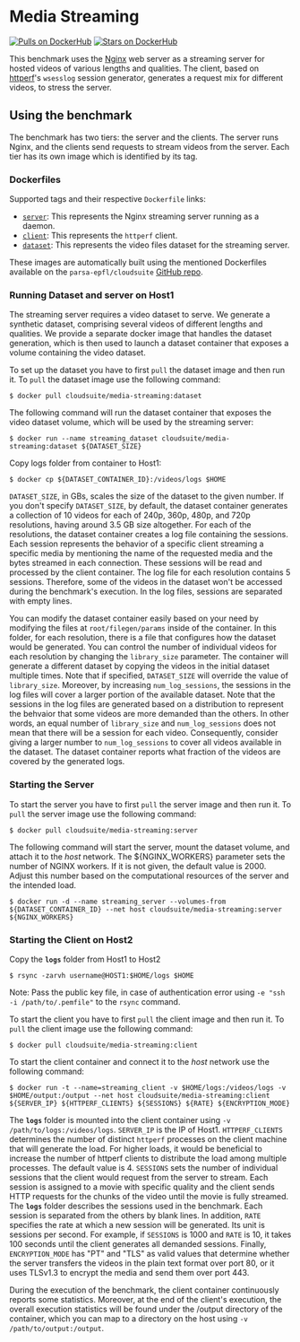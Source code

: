 # Media Streaming

[![Pulls on DockerHub][dhpulls]][dhrepo]
[![Stars on DockerHub][dhstars]][dhrepo]

This benchmark uses the [Nginx][nginx_repo] web server as a streaming server for hosted videos of various lengths and qualities. The client, based on [httperf][httperf_repo]'s `wsesslog` session generator, generates a request mix for different videos, to stress the server.

## Using the benchmark ##
The benchmark has two tiers: the server and the clients. The server runs Nginx, and the clients send requests to stream videos from the server. Each tier has its own image which is identified by its tag.

### Dockerfiles ###

Supported tags and their respective `Dockerfile` links:

 - [`server`][serverdocker]: This represents the Nginx streaming server running as a daemon.
 - [`client`][clientdocker]: This represents the `httperf` client.
 - [`dataset`][datasetdocker]: This represents the video files dataset for the streaming server.

These images are automatically built using the mentioned Dockerfiles available on the `parsa-epfl/cloudsuite` [GitHub repo][repo].

### Running Dataset and server on Host1

The streaming server requires a video dataset to serve. We generate a synthetic dataset, comprising several videos of different lengths and qualities. We provide a separate docker image that handles the dataset generation, which is then used to launch a dataset container that exposes a volume containing the video dataset.

To set up the dataset you have to first `pull` the dataset image and then run it. To `pull` the dataset image use the following command:

    $ docker pull cloudsuite/media-streaming:dataset

The following command will run the dataset container that exposes the video dataset volume, which will be used by the streaming server:

    $ docker run --name streaming_dataset cloudsuite/media-streaming:dataset ${DATASET_SIZE}

Copy logs folder from container to Host1:

    $ docker cp ${DATASET_CONTAINER_ID}:/videos/logs $HOME
    
`DATASET_SIZE`, in GBs, scales the size of the dataset to the given number. If you don't specify `DATASET_SIZE`, by default, the dataset container generates a collection of 10 videos for each of 240p, 360p, 480p, and 720p resolutions, having around 3.5 GB size altogether. For each of the resolutions, the dataset container creates a log file containing the sessions. Each session represents the behavior of a specific client streaming a specific media by mentioning the name of the requested media and the bytes streamed in each connection. These sessions will be read and processed by the client container. The log file for each resolution contains 5 sessions. Therefore, some of the videos in the dataset won't be accessed during the benchmark's execution. In the log files, sessions are separated with empty lines. 

You can modify the dataset container easily based on your need by modifying the files at `root/filegen/params` inside of the container. In this folder, for each resolution, there is a file that configures how the dataset would be generated. You can control the number of individual videos for each resolution by changing the `library_size` parameter. The container will generate a different dataset by copying the videos in the initial dataset multiple times. Note that if specified, `DATASET_SIZE` will override the value of `library_size`. Moreover, by increasing `num_log_sessions`, the sessions in the log files will cover a larger portion of the available dataset. Note that the sessions in the log files are generated based on a distribution to represent the behvaior that some videos are more demanded than the others. In other words, an equal number of `library_size` and `num_log_sessions` does not mean that there will be a session for each video. Consequently, consider giving a larger number to `num_log_sessions` to cover all videos available in the dataset. The dataset container reports what fraction of the videos are covered by the generated logs. 


### Starting the Server ####
To start the server you have to first `pull` the server image and then run it. To `pull` the server image use the following command:

    $ docker pull cloudsuite/media-streaming:server

The following command will start the server, mount the dataset volume, and attach it to the *host* network. The ${NGINX_WORKERS} parameter sets the number of NGINX workers. If it is not given, the default value is 2000. Adjust this number based on the computational resources of the server and the intended load.  

    $ docker run -d --name streaming_server --volumes-from ${DATASET_CONTAINER_ID} --net host cloudsuite/media-streaming:server ${NGINX_WORKERS}


### Starting the Client on Host2 ###

Copy the **`logs`** folder from Host1 to Host2

    $ rsync -zarvh username@HOST1:$HOME/logs $HOME

Note: Pass the public key file, in case of authentication error using `-e "ssh -i /path/to/.pemfile"` to the `rsync` command.


To start the client you have to first `pull` the client image and then run it. To `pull` the client image use the following command:

    $ docker pull cloudsuite/media-streaming:client

To start the client container and connect it to the *host* network use the following command:

    $ docker run -t --name=streaming_client -v $HOME/logs:/videos/logs -v $HOME/output:/output --net host cloudsuite/media-streaming:client ${SERVER_IP} ${HTTPERF_CLIENTS} ${SESSIONS} ${RATE} ${ENCRYPTION_MODE}

The **`logs`** folder is mounted into the client container using `-v /path/to/logs:/videos/logs`. `SERVER_IP` is the IP of Host1. `HTTPERF_CLIENTS` determines the number of distinct `httperf` processes on the client machine that will generate the load. For higher loads, it would be beneficial to increase the number of httperf clients to distribute the load among multiple processes. The default value is 4. `SESSIONS` sets the number of individual sessions that the client would request from the server to stream. Each session is assigned to a movie with specific quality and the client sends HTTP requests for the chunks of the video until the movie is fully streamed. The **`logs`** folder describes the sessions used in the benchmark. Each session is separated from the others by blank lines. In addition, `RATE` specifies the rate at which a new session will be generated. Its unit is sessions per second. For example, if `SESSIONS` is 1000 and `RATE` is 10, it takes 100 seconds until the client generates all demanded sessions. Finally, `ENCRYPTION_MODE` has "PT" and "TLS" as valid values that determine whether the server transfers the videos in the plain text format over port 80, or it uses TLSv1.3 to encrypt the media and send them over port 443. 

During the execution of the benchmark, the client container continuously reports some statistics. Moreover, at the end of the client's execution, the overall execution statistics will be found under the /output directory of the container, which you can map to a directory on the host using `-v /path/to/output:/output`.

  [datasetdocker]: https://github.com/parsa-epfl/cloudsuite/blob/main/benchmarks/media-streaming/dataset/Dockerfile "Dataset Dockerfile"  

  [serverdocker]: https://github.com/parsa-epfl/cloudsuite/blob/main/benchmarks/media-streaming/server/Dockerfile "Server Dockerfile"

  [clientdocker]: https://github.com/parsa-epfl/cloudsuite/blob/main/benchmarks/media-streaming/client/Dockerfile "Client Dockerfile"

  [repo]: https://github.com/parsa-epfl/cloudsuite/blob/main/benchmarks/media-streaming "GitHub Repo"
  [dhrepo]: https://hub.docker.com/r/cloudsuite/media-streaming/ "DockerHub Page"
  [dhpulls]: https://img.shields.io/docker/pulls/cloudsuite/media-streaming.svg "Go to DockerHub Page"
  [dhstars]: https://img.shields.io/docker/stars/cloudsuite/media-streaming.svg "Go to DockerHub Page"
  [nginx_repo]: https://github.com/nginx/nginx "Nginx repo"
  [httperf_repo]: https://github.com/httperf/httperf "httperf repo"
